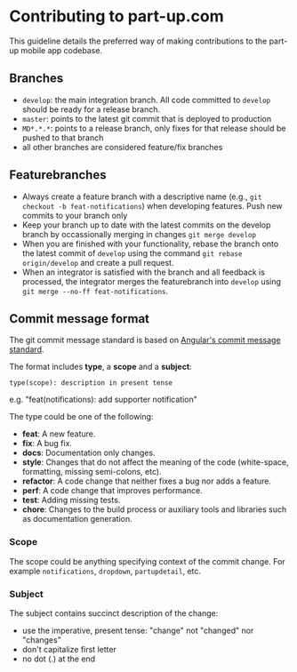 # Contributing to part-up.com

This guideline details the preferred way of making contributions to the part-up mobile app codebase.

## Branches
- `develop`: the main integration branch. All code committed to `develop` should be ready for a release branch.
- `master`: points to the latest git commit that is deployed to production
- `MD*.*.*`: points to a release branch, only fixes for that release should be pushed to that branch
- all other branches are considered feature/fix branches

## Featurebranches

- Always create a feature branch with a descriptive name (e.g., `git checkout -b feat-notifications`) when developing features. Push new commits to your branch only
- Keep your branch up to date with the latest commits on the develop branch by occassionally merging in changes `git merge develop`
- When you are finished with your functionality, rebase the branch onto the latest commit of `develop` using the command `git rebase origin/develop` and create a pull request.
- When an integrator is satisfied with the branch and all feedback is processed, the integrator merges the featurebranch into `develop` using `git merge --no-ff feat-notifications`.

## Commit message format
The git commit message standard is based on [Angular's commit message standard](https://github.com/angular/angular.js/blob/master/CONTRIBUTING.md).

The format includes **type**, a **scope** and a **subject**:
```
type(scope): description in present tense
```

e.g. "feat(notifications): add supporter notification"

The type could be one of the following:
- **feat**: A new feature.
- **fix**: A bug fix.
- **docs**: Documentation only changes.
- **style**: Changes that do not affect the meaning of the code (white-space, formatting, missing semi-colons, etc).
- **refactor**: A code change that neither fixes a bug nor adds a feature.
- **perf**: A code change that improves performance.
- **test**: Adding missing tests.
- **chore**: Changes to the build process or auxiliary tools and libraries such as documentation generation.

### Scope
The scope could be anything specifying context of the commit change. For example `notifications`, `dropdown`, `partupdetail`, etc.

### Subject
The subject contains succinct description of the change:

* use the imperative, present tense: "change" not "changed" nor "changes"
* don't capitalize first letter
* no dot (.) at the end
